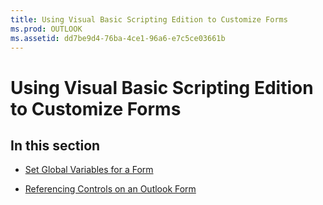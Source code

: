 ```yaml
---
title: Using Visual Basic Scripting Edition to Customize Forms
ms.prod: OUTLOOK
ms.assetid: dd7be9d4-76ba-4ce1-96a6-e7c5ce03661b
---
```



# Using Visual Basic Scripting Edition to Customize Forms

## In this section


-  [Set Global Variables for a Form](set-global-variables-for-a-form.md)
    
-  [Referencing Controls on an Outlook Form](referencing-controls-on-an-outlook-form.md)
    

